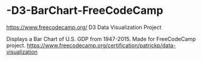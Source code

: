 # -D3-BarChart-FreeCodeCamp
https://www.freecodecamp.org/ D3 Data Visualization Project

Displays a Bar Chart of U.S. GDP from 1947-2015.
Made for FreeCodeCamp project. https://www.freecodecamp.org/certification/patrickp/data-visualization
